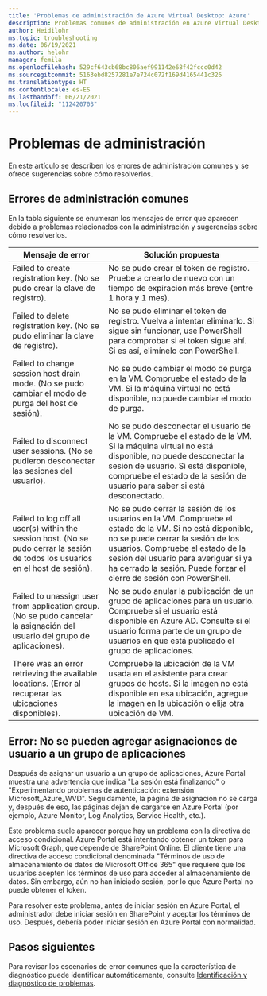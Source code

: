 ```yaml
---
title: 'Problemas de administración de Azure Virtual Desktop: Azure'
description: Problemas comunes de administración en Azure Virtual Desktop y cómo resolverlos.
author: Heidilohr
ms.topic: troubleshooting
ms.date: 06/19/2021
ms.author: helohr
manager: femila
ms.openlocfilehash: 529cf643cb68bc806aef991142e68f42fccc0d42
ms.sourcegitcommit: 5163ebd8257281e7e724c072f169d4165441c326
ms.translationtype: HT
ms.contentlocale: es-ES
ms.lasthandoff: 06/21/2021
ms.locfileid: "112420703"
---
```

# <a name="management-issues"></a>Problemas de administración

En este artículo se describen los errores de administración comunes y se ofrece sugerencias sobre cómo resolverlos.

## <a name="common-management-errors"></a>Errores de administración comunes

En la tabla siguiente se enumeran los mensajes de error que aparecen debido a problemas relacionados con la administración y sugerencias sobre cómo resolverlos.

|Mensaje de error|Solución propuesta|
|---|---|
|Failed to create registration key. (No se pudo crear la clave de registro). |No se pudo crear el token de registro. Pruebe a crearlo de nuevo con un tiempo de expiración más breve (entre 1 hora y 1 mes). |
|Failed to delete registration key. (No se pudo eliminar la clave de registro).|No se pudo eliminar el token de registro. Vuelva a intentar eliminarlo. Si sigue sin funcionar, use PowerShell para comprobar si el token sigue ahí. Si es así, elimínelo con PowerShell.|
|Failed to change session host drain mode. (No se pudo cambiar el modo de purga del host de sesión). |No se pudo cambiar el modo de purga en la VM. Compruebe el estado de la VM. Si la máquina virtual no está disponible, no puede cambiar el modo de purga.|
|Failed to disconnect user sessions. (No se pudieron desconectar las sesiones del usuario). |No se pudo desconectar el usuario de la VM. Compruebe el estado de la VM. Si la máquina virtual no está disponible, no puede desconectar la sesión de usuario. Si está disponible, compruebe el estado de la sesión de usuario para saber si está desconectado. |
|Failed to log off all user(s) within the session host. (No se pudo cerrar la sesión de todos los usuarios en el host de sesión). |No se pudo cerrar la sesión de los usuarios en la VM. Compruebe el estado de la VM. Si no está disponible, no se puede cerrar la sesión de los usuarios. Compruebe el estado de la sesión del usuario para averiguar si ya ha cerrado la sesión. Puede forzar el cierre de sesión con PowerShell. |
|Failed to unassign user from application group. (No se pudo cancelar la asignación del usuario del grupo de aplicaciones).|No se pudo anular la publicación de un grupo de aplicaciones para un usuario. Compruebe si el usuario está disponible en Azure AD. Consulte si el usuario forma parte de un grupo de usuarios en que está publicado el grupo de aplicaciones. |
|There was an error retrieving the available locations. (Error al recuperar las ubicaciones disponibles). |Compruebe la ubicación de la VM usada en el asistente para crear grupos de hosts. Si la imagen no está disponible en esa ubicación, agregue la imagen en la ubicación o elija otra ubicación de VM. |

## <a name="error-cant-add-user-assignments-to-an-app-group"></a>Error: No se pueden agregar asignaciones de usuario a un grupo de aplicaciones

Después de asignar un usuario a un grupo de aplicaciones, Azure Portal muestra una advertencia que indica "La sesión está finalizando" o "Experimentando problemas de autenticación: extensión Microsoft_Azure_WVD". Seguidamente, la página de asignación no se carga y, después de eso, las páginas dejan de cargarse en Azure Portal (por ejemplo, Azure Monitor, Log Analytics, Service Health, etc.).

Este problema suele aparecer porque hay un problema con la directiva de acceso condicional. Azure Portal está intentando obtener un token para Microsoft Graph, que depende de SharePoint Online. El cliente tiene una directiva de acceso condicional denominada "Términos de uso de almacenamiento de datos de Microsoft Office 365" que requiere que los usuarios acepten los términos de uso para acceder al almacenamiento de datos. Sin embargo, aún no han iniciado sesión, por lo que Azure Portal no puede obtener el token.

Para resolver este problema, antes de iniciar sesión en Azure Portal, el administrador debe iniciar sesión en SharePoint y aceptar los términos de uso. Después, debería poder iniciar sesión en Azure Portal con normalidad.

## <a name="next-steps"></a>Pasos siguientes

Para revisar los escenarios de error comunes que la característica de diagnóstico puede identificar automáticamente, consulte [Identificación y diagnóstico de problemas](diagnostics-role-service.md#common-error-scenarios).
